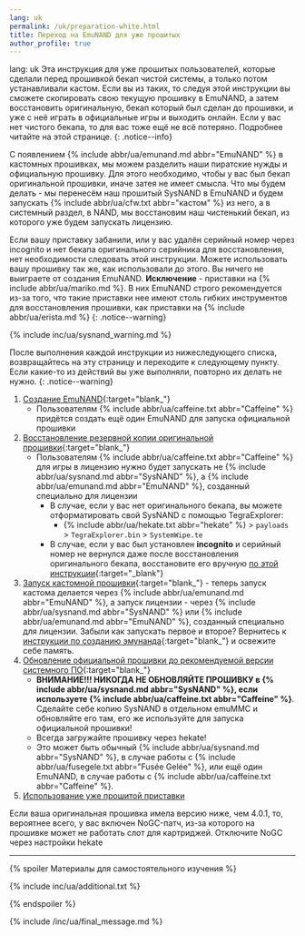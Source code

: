 ```yaml
---
lang: uk
permalink: /uk/preparation-white.html
title: Переход на EmuNAND для уже прошитых
author_profile: true
---
```

lang: uk
Эта инструкция для уже прошитых пользователей, которые сделали перед прошивкой бекап чистой системы, а только потом устанавливали кастом. Если вы из таких, то следуя этой инструкции вы сможете скопировать свою текущую прошивку в EmuNAND, а затем восстановить оригинальную, бекап который был сделан до прошивки, и уже с неё играть в официальные игры и выходить онлайн. Если у вас нет чистого бекапа, то для вас тоже ещё не всё потеряно. Подробнее читайте на этой странице.
{: .notice--info}

С появлением {% include abbr/ua/emunand.md abbr="EmuNAND" %} в кастомных прошивках, мы можем разделить наши пиратские нужды и официальную прошивку. Для этого необходимо, чтобы у вас был бекап оригинальной прошивки, иначе затея не имеет смысла. Что мы будем делать - мы перенесём наш прошитый SysNAND в EmuNAND и будем запускать {% include abbr/ua/cfw.txt abbr="кастом" %} из него, а в системный раздел, в NAND, мы восстановим наш чистенький бекап, из которого уже будем запускать лицензию. 

Если вашу приставку забанили, или у вас удалён серийный номер через incognito и нет бекапа оригинального серийника для восстановления, нет необходимости следовать этой инструкции. Можете использовать вашу прошивку так же, как использовали до этого. Вы ничего не выиграете от создания EmuNAND. **Исключение** - приставки на {% include abbr/ua/mariko.md %}. В них EmuNAND строго рекомендуется из-за того, что такие приставки нее имеют столь гибких инструментов для восстановления прошивки, как приставки на {% include abbr/ua/erista.md %}
{: .notice--warning}

{% include inc/ua/sysnand_warning.md %}

После выполнения каждой инструкции из нижеследующего списка, возвращайтесь на эту страницу и переходите к следующему пункту. Если какие-то из действий вы уже выполняли, повторно их делать не нужно. 
{: .notice--warning}

1. [Создание EmuNAND](emunand){:target="blank_"}
	* Пользователям {% include abbr/ua/caffeine.txt abbr="Caffeine" %} придётся создать ещё один EmuNAND для запуска официальной прошивки
1. [Восстановление резервной копии оригинальной прошивки](backup-nand#восстановление-резервной-копии){:target="blank_"}
	* Пользователям {% include abbr/ua/caffeine.txt abbr="Caffeine" %} для игры в лицензию нужно будет запускать не {% include abbr/ua/sysnand.md abbr="SysNAND" %}, а {% include abbr/ua/emunand.md abbr="EmuNAND" %}, созданный специально для лицензии
		* В случае, если у вас нет оригинального бекапа, вы можете отформатировать свой SysNAND с помощью TegraExplorer: 
			* {% include abbr/ua/hekate.txt abbr="hekate" %} > `payloads` > `TegraExplorer.bin` > `SystemWipe.te`
		* В случае, если у вас был установлен **incognito** и серийный номер не вернулся даже после восстановления оригинального бекапа, восстановите его вручную [по этой инструкции](block-update#%D0%B2%D0%BE%D1%81%D1%81%D1%82%D0%B0%D0%BD%D0%BE%D0%B2%D0%BB%D0%B5%D0%BD%D0%B8%D0%B5-%D0%B4%D0%BE%D1%81%D1%82%D1%83%D0%BF%D0%B0-%D0%BA-%D1%81%D0%B5%D1%80%D0%B2%D0%B5%D1%80%D0%B0%D0%BC-nintendo){:target="_blank"}
1. [Запуск кастомной прошивки](cfw){:target="blank_"} - теперь запуск кастома делается через {% include abbr/ua/emunand.md abbr="EmuNAND" %}, а запуск лицензии - через {% include abbr/ua/sysnand.md abbr="SysNAND" %} или {% include abbr/ua/emunand.md abbr="EmuNAND" %}, созданный специально для лицензии. Забыли как запускать первое и второе? Вернитесь к [инструкции по созданию эмунанда](emunand){:target="blank_"} и освежите себе память. 
1. [Обновление официальной прошивки до рекомендуемой версии системного ПО](update-fw){:target="blank_"}
	* **ВНИМАНИЕ!!! НИКОГДА НЕ ОБНОВЛЯЙТЕ ПРОШИВКУ в {% include abbr/ua/sysnand.md abbr="SysNAND" %}, если используете {% include abbr/ua/caffeine.txt abbr="Caffeine" %}**. Сделайте себе копию SysNAND в отдельном emuMMC и обновляйте его там, его же используйте для запуска официальной прошивки!
	* Всегда загружайте прошивку через hekate!
	* Это может быть обычный {% include abbr/ua/sysnand.md abbr="SysNAND" %}, в случае работы с {% include abbr/ua/fusegele.txt abbr="Fusée Gelée" %}, или ещё один EmuNAND, в случае работы с {% include abbr/ua/caffeine.txt abbr="Caffeine" %}.
1. [Использование уже прошитой приставки](usage)
	
Если ваша оригинальная прошивка имела версию ниже, чем 4.0.1, то, вероятнее всего, у вас включен NoGC-патч, из-за которого на прошивке может не работать слот для картриджей. Отключите NoGC через настройки hekate 

___

{% spoiler Материалы для самостоятельного изучения %}

{% include inc/ua/additional.txt %}

{% endspoiler %}

{% include /inc/ua/final_message.md %}

